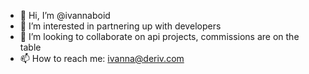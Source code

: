 - 👋 Hi, I’m @ivannaboid
- 👀 I’m interested in partnering up with developers
- 💞️ I’m looking to collaborate on api projects, commissions are on the table
- 📫 How to reach me: ivanna@deriv.com
